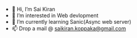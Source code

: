 - 👋 Hi, I’m Sai Kiran
- 👀 I’m interested in Web devlopment 
- 🌱 I’m currently learning Sanic(Async web server)
- 📫 Drop a mail @ saikiran.koppaka@gmail.com

<!---
skoppaka-67/skoppaka-67 is a ✨ special ✨ repository because its `README.md` (this file) appears on your GitHub profile.
You can click the Preview link to take a look at your changes.
--->
